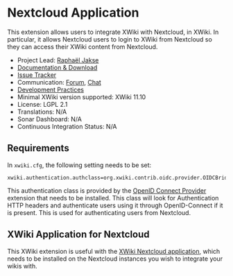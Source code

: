 # Nextcloud Application

This extension allows users to integrate XWiki with Nextcloud, in XWiki. In
particular, it allows Nextcloud users to login to XWiki from Nextcloud so they
can access their XWiki content from Nextcloud.

* Project Lead: [Raphaël Jakse](https://www.xwiki.org/xwiki/bin/view/XWiki/rjakse)
* [Documentation & Download](https://extensions.xwiki.org/xwiki/bin/view/Extension/Nextcloud+application>)
* [Issue Tracker](https://jira.xwiki.org/browse/NEXTCLOUD)
* Communication: [Forum](https://forum.xwiki.org), [Chat](https://dev.xwiki.org/xwiki/bin/view/Community/Chat)
* [Development Practices](https://contrib.xwiki.org/xwiki/bin/view/Main/WebHome)
* Minimal XWiki version supported: XWiki 11.10
* License: LGPL 2.1
* Translations: N/A
* Sonar Dashboard: N/A
* Continuous Integration Status: N/A

## Requirements

In `xwiki.cfg`, the following setting needs to be set:

```
xwiki.authentication.authclass=org.xwiki.contrib.oidc.provider.OIDCBridgeAuth
```

This authentication class is provided by the
[OpenID Connect Provider](https://extensions.xwiki.org/xwiki/bin/view/Extension/OpenID%20Connect/OpenID%20Connect%20Provider/)
extension that needs to be installed. This class will look for Authentication
HTTP headers and authenticate users using it through OpenID-Connect if it is
present. This is used for authenticating users from Nextcloud.

## XWiki Application for Nextcloud

This XWiki extension is useful with the
[XWiki Nextcloud application](https://github.com/raphj/xwiki-nextcloud-app),
which needs to be installed on the Nextcloud instances you wish to integrate
your wikis with.
